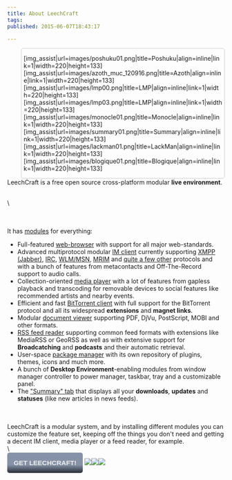 ```yaml
---
title: About LeechCraft
tags: 
published: 2015-06-07T18:43:17

---
```


<div
style="width: 40%; min-width: 460px; max-width: 1150px; float:right; margin-left: 4em; border-color: #CDCCCC; border-width: 1px; border-style: solid; border-radius: 5px; -moz-border-radius: 5px; padding-left: 5px; padding-right: 5px">

\[img\_assist|url=images/poshuku01.png|title=Poshuku|align=inline|link=1|width=220|height=133\]\[img\_assist|url=images/azoth\_muc\_120916.png|title=Azoth|align=inline|link=1|width=220|height=133\]\[img\_assist|url=images/lmp00.png|title=LMP|align=inline|link=1|width=220|height=133\]\[img\_assist|url=images/lmp03.png|title=LMP|align=inline|link=1|width=220|height=133\]\[img\_assist|url=images/monocle01.png|title=Monocle|align=inline|link=1|width=220|height=133\]\[img\_assist|url=images/summary01.png|title=Summary|align=inline|link=1|width=220|height=133\]\[img\_assist|url=images/lackman01.png|title=LackMan|align=inline|link=1|width=220|height=133\]\[img\_assist|url=images/blogique01.png|title=Blogique|align=inline|link=1|width=220|height=133\]

</div>

LeechCraft is a free open source cross-platform modular **live environment**.



\
\
<style media="all" type="text/css">
    .downbutton a {
        display: inline;
        background-image: linear-gradient(top, #8692a7 60%, #282e39 100%);
        background-image: -o-linear-gradient(top, #8692a7 60%, #282e39 100%);
        background-image: -moz-linear-gradient(top, #8692a7 60%, #282e39 100%);
        background-image: -webkit-linear-gradient(top, #8692a7 60%, #282e39 100%);
        background-image: -ms-linear-gradient(top, #8692a7 60%, #282e39 100%);
        background-image: -webkit-gradient(linear, left top, left bottom, color-stop(0.6, #8692a7), color-stop(1, #282e39));
        padding: 15px;
        text-decoration: none;
        color: #eeeeee;
        font-family: sans-serif;
        font-size: 1.1em;
        text-transform: uppercase;
        border-radius: 5px;
        -moz-border-radius: 5px;
        font-weight: bold;
    }<br></br><br></br>    .downbutton img {
        margin-top: 20px;
        margin-left: 0.5em;
        margin-right: 0.5em;
    }<br></br><br></br>    .downbutton {
        margin-top: 20px;
        margin-bottom: 15px;
        text-align: center;
    }
</style>
\
\
It has [modules](/plugins) for everything:
<div>

-   Full-featured [web-browser](/plugins-poshuku) with support for all
    major web-standards.
-   Advanced multiprotocol modular [IM client](/plugins-azoth) currently
    supporting [XMPP (Jabber)](/plugins-azoth-xoox),
    [IRC](/plugins-azoth-acetamide), [WLM/MSN](/plugins-azoth-zheet),
    [MRIM](/plugins-azoth-vader) and [quite a few
    other](/plugins-azoth-astrality) protocols and with a bunch of
    features from metacontacts and Off-The-Record support to
    audio calls.
-   Collection-oriented [media player](/plugins-lmp) with a lot of
    features from gapless playback and transcoding for removable devices
    to social features like recommended artists and nearby events.
-   Efficient and fast [BitTorrent client](/plugins-bittorrent) with
    full support for the BitTorrent protocol and all its widespread
    **extensions** and **magnet links**.
-   Modular [document viewer](/plugins-monocle) supporting PDF, DjVu,
    PostScript, MOBI and other formats.
-   [RSS feed reader](/plugins-aggregator) supporting common feed
    formats with extensions like MediaRSS or GeoRSS as well as with
    extensive support for **Broadcatching** and **podcasts** and their
    automatic retrieval.
-   User-space [package manager](/plugins-lackman) with its own
    repository of plugins, themes, icons and much more.
-   A bunch of **Desktop Environment**-enabling modules from window
    manager controller to power manager, taskbar, tray and a
    customizable panel.
-   The ["Summary" tab](/plugins-summary) that displays all your
    **downloads**, **updates** and **statuses** (like new articles in
    news feeds).

</div>

\
\
LeechCraft is a modular system, and by installing different modules you
can customize the feature set, keeping off the things you don't need and
getting a decent IM client, media player or a feed reader, for example.\
\
<div class="downbutton">

[Get LeechCraft!](/download)
![](https://files.leechcraft.org/imgs/distro_logos/Linux_24.png)![](https://files.leechcraft.org/imgs/distro_logos/mac_osx_24.png)![](https://files.leechcraft.org/imgs/distro_logos/Windows_24.png)

</div>

<div style="clear:both">
</div>
